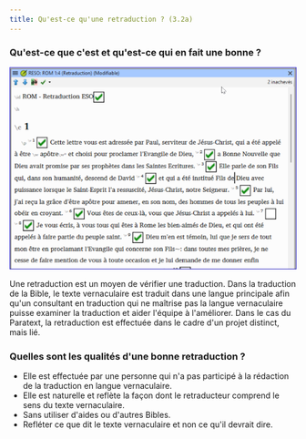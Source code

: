 ```yaml
---
title: Qu'est-ce qu'une retraduction ? (3.2a)
---
```

### Qu'est-ce que c'est et qu'est-ce qui en fait une bonne ?
  ![](../media/bta.png)

Une retraduction est un moyen de vérifier une traduction. Dans la traduction de la Bible, le texte vernaculaire est traduit dans une langue principale afin qu'un consultant en traduction qui ne maîtrise pas la langue vernaculaire puisse examiner la traduction et aider l'équipe à l'améliorer. Dans le cas du Paratext, la retraduction est effectuée dans le cadre d'un projet distinct, mais lié.

##### 

### Quelles sont les qualités d'une bonne retraduction ?

- Elle est effectuée par une personne qui n'a pas participé à la rédaction de la traduction en langue vernaculaire.
- Elle est naturelle et reflète la façon dont le retraducteur comprend le sens du texte vernaculaire.
- Sans utiliser d'aides ou d'autres Bibles.
- Refléter ce que dit le texte vernaculaire et non ce qu'il devrait dire.
